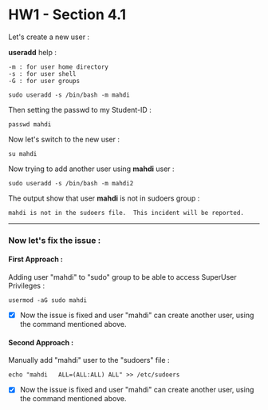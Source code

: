 # HW1 - Section 4.1


Let's create a new user :

**useradd** help :

	-m : for user home directory
	-s : for user shell
	-G : for user groups

```
sudo useradd -s /bin/bash -m mahdi
```

Then setting the passwd to my Student-ID :

```
passwd mahdi
```

Now let's switch to the new user :

```
su mahdi
```


Now trying to add another user using **mahdi** user :

```
sudo useradd -s /bin/bash -m mahdi2
```

The output show that user **mahdi** is not in sudoers group :

```
mahdi is not in the sudoers file.  This incident will be reported.
```
---

### Now let's fix the issue :


#### First Approach : 

Adding user "mahdi" to "sudo" group to be able to access SuperUser Privileges :

```
usermod -aG sudo mahdi
```

- [X] Now the issue is fixed and user "mahdi" can create another user, using the command mentioned above.


#### Second Approach : 

Manually add "mahdi" user to the "sudoers" file :

```
echo "mahdi   ALL=(ALL:ALL) ALL" >> /etc/sudoers
```

- [X] Now the issue is fixed and user "mahdi" can create another user, using the command mentioned above.
